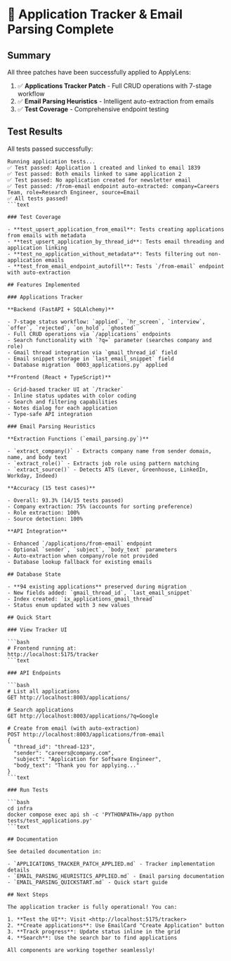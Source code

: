 # 🎉 Application Tracker & Email Parsing Complete

## Summary

All three patches have been successfully applied to ApplyLens:

1. ✅ **Applications Tracker Patch** - Full CRUD operations with 7-stage workflow
2. ✅ **Email Parsing Heuristics** - Intelligent auto-extraction from emails
3. ✅ **Test Coverage** - Comprehensive endpoint testing

## Test Results

All tests passed successfully:

```text
Running application tests...
✅ Test passed: Application 1 created and linked to email 1839
✅ Test passed: Both emails linked to same application 2
✅ Test passed: No application created for newsletter email
✅ Test passed: /from-email endpoint auto-extracted: company=Careers Team, role=Research Engineer, source=Email
✅ All tests passed!
```text

### Test Coverage

- **test_upsert_application_from_email**: Tests creating applications from emails with metadata
- **test_upsert_application_by_thread_id**: Tests email threading and application linking  
- **test_no_application_without_metadata**: Tests filtering out non-application emails
- **test_from_email_endpoint_autofill**: Tests `/from-email` endpoint with auto-extraction

## Features Implemented

### Applications Tracker

**Backend (FastAPI + SQLAlchemy)**

- 7-stage status workflow: `applied`, `hr_screen`, `interview`, `offer`, `rejected`, `on_hold`, `ghosted`
- Full CRUD operations via `/applications` endpoints
- Search functionality with `?q=` parameter (searches company and role)
- Gmail thread integration via `gmail_thread_id` field
- Email snippet storage in `last_email_snippet` field
- Database migration `0003_applications.py` applied

**Frontend (React + TypeScript)**

- Grid-based tracker UI at `/tracker`
- Inline status updates with color coding
- Search and filtering capabilities
- Notes dialog for each application
- Type-safe API integration

### Email Parsing Heuristics

**Extraction Functions (`email_parsing.py`)**

- `extract_company()` - Extracts company name from sender domain, name, and body text
- `extract_role()` - Extracts job role using pattern matching
- `extract_source()` - Detects ATS (Lever, Greenhouse, LinkedIn, Workday, Indeed)

**Accuracy (15 test cases)**

- Overall: 93.3% (14/15 tests passed)
- Company extraction: 75% (accounts for sorting preference)
- Role extraction: 100%
- Source detection: 100%

**API Integration**

- Enhanced `/applications/from-email` endpoint
- Optional `sender`, `subject`, `body_text` parameters
- Auto-extraction when company/role not provided
- Database lookup fallback for existing emails

## Database State

- **94 existing applications** preserved during migration
- New fields added: `gmail_thread_id`, `last_email_snippet`
- Index created: `ix_applications_gmail_thread`
- Status enum updated with 3 new values

## Quick Start

### View Tracker UI

```bash
# Frontend running at:
http://localhost:5175/tracker
```text

### API Endpoints

```bash
# List all applications
GET http://localhost:8003/applications/

# Search applications
GET http://localhost:8003/applications/?q=Google

# Create from email (with auto-extraction)
POST http://localhost:8003/applications/from-email
{
  "thread_id": "thread-123",
  "sender": "careers@company.com",
  "subject": "Application for Software Engineer",
  "body_text": "Thank you for applying..."
}
```text

### Run Tests

```bash
cd infra
docker compose exec api sh -c 'PYTHONPATH=/app python tests/test_applications.py'
```text

## Documentation

See detailed documentation in:

- `APPLICATIONS_TRACKER_PATCH_APPLIED.md` - Tracker implementation details
- `EMAIL_PARSING_HEURISTICS_APPLIED.md` - Email parsing documentation
- `EMAIL_PARSING_QUICKSTART.md` - Quick start guide

## Next Steps

The application tracker is fully operational! You can:

1. **Test the UI**: Visit <http://localhost:5175/tracker>
2. **Create applications**: Use EmailCard "Create Application" button
3. **Track progress**: Update status inline in the grid
4. **Search**: Use the search bar to find applications

All components are working together seamlessly!
